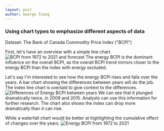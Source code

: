 ```yaml
---
layout: post
author: George Tsang
---
```

### Using chart types to emphasize different aspects of data
Dataset: The Bank of Canada Commodity Price Index ("BCPI")

First, let's have an overview with a simple line chart.
![BCPI from 1972 to 2021 and forecast](/portfolio-assignment/assets/tableau-viz/line.png)
The energy BCPI is the dominant influence on the overall BCPI, as the overall BCPI trend mirrors closer to the energy BCPI than the index with energy excluded.

Let's say I'm interested to see how the energy BCPI rises and falls over the years. A bar chart showing the differences between years will do the job. The index line chart is overlaid to give context to the differences.
![Differences of Energy BCPI between years](/portfolio-assignment/assets/tableau-viz/difference.png)
We can see that it plunged dramatically twice, in 2009 and 2015. Analysts can use this information for further research. The chart also shows the index can drop more dramatically than it can rise.

While a waterfall chart would be better at highlighting the cumulative effect of changes over the years.
![Energy BCPI from 1972 to 2021](/portfolio-assignment/assets/tableau-viz/waterfall.png)
